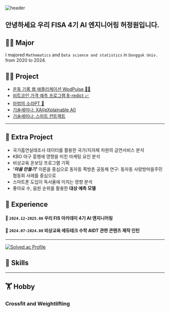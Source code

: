 
![header](https://capsule-render.vercel.app/api?type=venom&theme=radical&height=300&section=header&text=@weonyee%20archive&fontSize=70&animation=twinkling)


## 안녕하세요 우리 FISA 4기 AI 엔지니어링 허정원입니다. 

## 🧑‍💻 Major
I majored `Mathematics` and `Data science and statistics` in `Dongguk Univ.` from 2020 to 2024.



## 🌱🌱 Project 
- [운동 기록 웹 애플리케이션 WodPulse 🏋️‍♂️](https://github.com/weonyee/WodPulse.git)
- [비트코인 가격 예측 프로그램 B-redict 📈](https://github.com/weonyee/bitcoin_prediction.git)
- [마법의 소라PT 🐚](https://github.com/weonyee/the_magic_congpt.git)
- [기술세미나: XAI(eXplainable AI)](https://github.com/weonyee/techseminar_XAI.git)
- [기술세미나: 스마트 컨트랙트](https://github.com/weonyee/smartcontract_seminar.git)
***
## 🌱 Extra Project 
- 국가흡연실태조사 데이터를 활용한 국가/지자체 차원의 금연서비스 분석
- KBO 야구 흥행에 영향을 미친 마케팅 요인 분석
- 비상교육 온보딩 프로그램 기획
- ***'마을 만들기'*** 이론을 중심으로 동자동 쪽방촌 공동체 연구: 동자동 사랑방마을주민협동회 사례를 중심으로
- 스마트폰 도입이 독서율에 미치는 영향 분석
- 좋아요 수, 음원 순위를 활용한 **대상 예측 모델**


## 🎯 Experience 
#### 🧙 `2024.12-2025.06` 우리 FIS 아카데미 4기 AI 엔지니어링
#### 🧙 `2024.07-2024.08` 비상교육 에듀테크 수학 AIDT 관련 콘텐츠 제작 인턴


***
[![Solved.ac Profile](http://mazassumnida.wtf/api/v2/generate_badge?boj=hjwon0201)](https://solved.ac/hjwon0201/)

## 🦾 Skills


***


## 🏋️ Hobby
### Crossfit and Weightlifting
